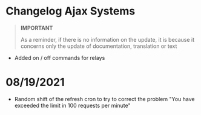 # Changelog Ajax Systems

>**IMPORTANT**
>
>As a reminder, if there is no information on the update, it is because it concerns only the update of documentation, translation or text

- Added on / off commands for relays

# 08/19/2021

- Random shift of the refresh cron to try to correct the problem "You have exceeded the limit in 100 requests per minute"